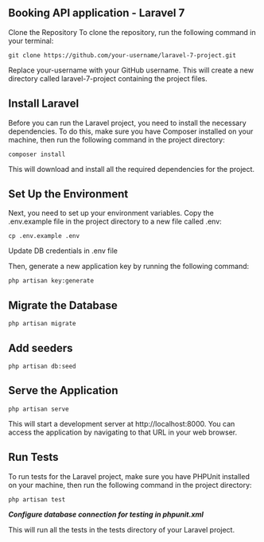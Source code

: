 ## Booking API application - Laravel 7

Clone the Repository
To clone the repository, run the following command in your terminal:

`git clone https://github.com/your-username/laravel-7-project.git`

Replace your-username with your GitHub username. This will create a new directory called laravel-7-project containing the project files.

## Install Laravel
Before you can run the Laravel project, you need to install the necessary dependencies. To do this, make sure you have Composer installed on your machine, then run the following command in the project directory:

`composer install`

This will download and install all the required dependencies for the project.

## Set Up the Environment
Next, you need to set up your environment variables. Copy the .env.example file in the project directory to a new file called .env:

`cp .env.example .env`

Update DB credentials in .env file

Then, generate a new application key by running the following command:

`php artisan key:generate`

## Migrate the Database

`php artisan migrate`

## Add seeders

`php artisan db:seed`

## Serve the Application

`php artisan serve`

This will start a development server at http://localhost:8000. You can access the application by navigating to that URL in your web browser.

## Run Tests
To run tests for the Laravel project, make sure you have PHPUnit installed on your machine, then run the following command in the project directory:

`php artisan test`

**_Configure database connection for testing in phpunit.xml_** 

This will run all the tests in the tests directory of your Laravel project.


